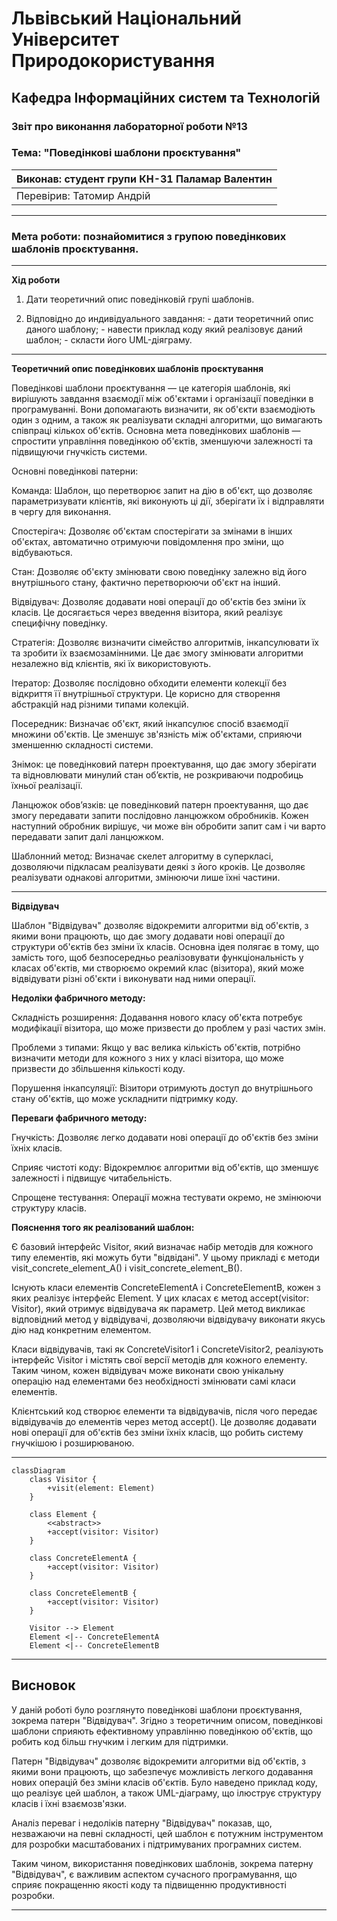 # Львівський Національний Університет Природокористування
## Кафедра Інформаційних систем та Технологій


### Звіт про виконання лабораторної роботи №13
### Тема: "Поведінкові шаблони проєктування"


| Виконав: студент групи КН-31 Паламар Валентин |  
| ----------------------------------------------|  
| Перевірив: Татомир Андрій                     |  

---

### Мета роботи: познайомитися з групою поведінкових шаблонів проєктування.

---

**Хід роботи**

1. Дати теоретичний опис поведінковій групі шаблонів.

2. Відповідно до индивідуального завдання: - дати теоретичний опис даного шаблону; - навести приклад коду який реалізовує даний шаблон; - скласти його UML-діяграму.

---

**Теоретичний опис поведінкових шаблонів проєктування**

Поведінкові шаблони проєктування — це категорія шаблонів, які вирішують завдання взаємодії між об'єктами і організації поведінки в програмуванні. Вони допомагають визначити, як об'єкти взаємодіють один з одним, а також як реалізувати складні алгоритми, що вимагають співпраці кількох об'єктів. Основна мета поведінкових шаблонів — спростити управління поведінкою об'єктів, зменшуючи залежності та підвищуючи гнучкість системи.

Основні поведінкові патерни:

Команда: Шаблон, що перетворює запит на дію в об'єкт, що дозволяє параметризувати клієнтів, які виконують ці дії, зберігати їх і відправляти в чергу для виконання.

Спостерігач: Дозволяє об'єктам спостерігати за змінами в інших об'єктах, автоматично отримуючи повідомлення про зміни, що відбуваються.

Стан: Дозволяє об'єкту змінювати свою поведінку залежно від його внутрішнього стану, фактично перетворюючи об'єкт на інший.

Відвідувач: Дозволяє додавати нові операції до об'єктів без зміни їх класів. Це досягається через введення візитора, який реалізує специфічну поведінку.

Стратегія: Дозволяє визначити сімейство алгоритмів, інкапсулювати їх та зробити їх взаємозамінними. Це дає змогу змінювати алгоритми незалежно від клієнтів, які їх використовують.

Ітератор: Дозволяє послідовно обходити елементи колекції без відкриття її внутрішньої структури. Це корисно для створення абстракцій над різними типами колекцій.

Посередник: Визначає об'єкт, який інкапсулює спосіб взаємодії множини об'єктів. Це зменшує зв'язність між об'єктами, сприяючи зменшенню складності системи.

Знімок: це поведінковий патерн проектування, що дає змогу зберігати та відновлювати минулий стан об’єктів, не розкриваючи подробиць їхньої реалізації.

Ланцюжок обов’язків: це поведінковий патерн проектування, що дає змогу передавати запити послідовно ланцюжком обробників. Кожен наступний обробник вирішує, чи може він обробити запит сам і чи варто передавати запит далі ланцюжком.

Шаблонний метод: Визначає скелет алгоритму в суперкласі, дозволяючи підкласам реалізувати деякі з його кроків. Це дозволяє реалізувати однакові алгоритми, змінюючи лише їхні частини.

---

**Відвідувач**

Шаблон "Відвідувач" дозволяє відокремити алгоритми від об'єктів, з якими вони працюють, що дає змогу додавати нові операції до структури об'єктів без зміни їх класів. Основна ідея полягає в тому, що замість того, щоб безпосередньо реалізовувати функціональність у класах об'єктів, ми створюємо окремий клас (візитора), який може відвідувати різні об'єкти і виконувати над ними операції.


**Недоліки фабричного методу:**

Складність розширення: Додавання нового класу об'єкта потребує модифікації візитора, що може призвести до проблем у разі частих змін.

Проблеми з типами: Якщо у вас велика кількість об'єктів, потрібно визначити методи для кожного з них у класі візитора, що може призвести до збільшення кількості коду.

Порушення інкапсуляції: Візитори отримують доступ до внутрішнього стану об'єктів, що може ускладнити підтримку коду.


**Переваги фабричного методу:**

Гнучкість: Дозволяє легко додавати нові операції до об'єктів без зміни їхніх класів.

Сприяє чистоті коду: Відокремлює алгоритми від об'єктів, що зменшує залежності і підвищує читабельність.

Спрощене тестування: Операції можна тестувати окремо, не змінюючи структуру класів.


**Пояснення того як реалізований шаблон:**

Є базовий інтерфейс Visitor, який визначає набір методів для кожного типу елементів, які можуть бути "відвідані". У цьому прикладі є методи visit_concrete_element_A() і visit_concrete_element_B().

Існують класи елементів ConcreteElementA і ConcreteElementB, кожен з яких реалізує інтерфейс Element. У цих класах є метод accept(visitor: Visitor), який отримує відвідувача як параметр. Цей метод викликає відповідний метод у відвідувачі, дозволяючи відвідувачу виконати якусь дію над конкретним елементом.

Класи відвідувачів, такі як ConcreteVisitor1 і ConcreteVisitor2, реалізують інтерфейс Visitor і містять свої версії методів для кожного елементу. Таким чином, кожен відвідувач може виконати свою унікальну операцію над елементами без необхідності змінювати самі класи елементів.

Клієнтський код створює елементи та відвідувачів, після чого передає відвідувачів до елементів через метод accept(). Це дозволяє додавати нові операції для об'єктів без зміни їхніх класів, що робить систему гнучкішою і розширюваною.


---

```mermaid
classDiagram
    class Visitor {
        +visit(element: Element)
    }

    class Element {
        <<abstract>>
        +accept(visitor: Visitor)
    }

    class ConcreteElementA {
        +accept(visitor: Visitor)
    }

    class ConcreteElementB {
        +accept(visitor: Visitor)
    }

    Visitor --> Element
    Element <|-- ConcreteElementA
    Element <|-- ConcreteElementB

```

---

## Висновок

У даній роботі було розглянуто поведінкові шаблони проєктування, зокрема патерн "Відвідувач". Згідно з теоретичним описом, поведінкові шаблони сприяють ефективному управлінню поведінкою об'єктів, що робить код більш гнучким і легким для підтримки.

Патерн "Відвідувач" дозволяє відокремити алгоритми від об'єктів, з якими вони працюють, що забезпечує можливість легкого додавання нових операцій без зміни класів об'єктів. Було наведено приклад коду, що реалізує цей шаблон, а також UML-діаграму, що ілюструє структуру класів і їхні взаємозв'язки.

Аналіз переваг і недоліків патерну "Відвідувач" показав, що, незважаючи на певні складності, цей шаблон є потужним інструментом для розробки масштабованих і підтримуваних програмних систем.

Таким чином, використання поведінкових шаблонів, зокрема патерну "Відвідувач", є важливим аспектом сучасного програмування, що сприяє покращенню якості коду та підвищенню продуктивності розробки.

---
